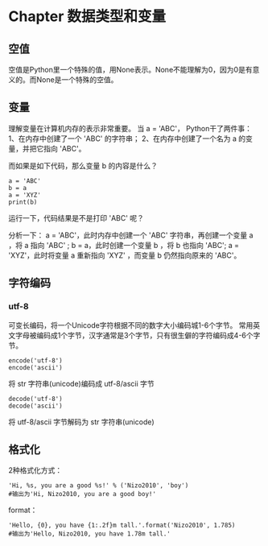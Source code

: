 # Chapter 数据类型和变量

## 空值

空值是Python里一个特殊的值，用None表示。None不能理解为0，因为0是有意义的。而None是一个特殊的空值。


## 变量
理解变量在计算机内存的表示非常重要。
当 a = 'ABC'，
Python干了两件事：
1、在内存中创建了一个 'ABC' 的字符串；
2、在内存中创建了一个名为 a 的变量，并把它指向 'ABC'。

而如果是如下代码，那么变量 b 的内容是什么？
```
a = 'ABC'
b = a
a = 'XYZ'
print(b)
```
运行一下，代码结果是不是打印 'ABC' 呢？

分析一下：
a = 'ABC'，此时内存中创建一个 'ABC' 字符串，再创建一个变量 a ，将 a 指向 'ABC' ;
b = a，此时创建一个变量 b ，将 b 也指向 'ABC';
a = 'XYZ'，此时将变量 a 重新指向 'XYZ' ，而变量 b 仍然指向原来的 'ABC'。


## 字符编码
### utf-8
可变长编码，将一个Unicode字符根据不同的数字大小编码城1-6个字节。
常用英文字母被编码成1个字节，汉字通常是3个字节，只有很生僻的字符编码成4-6个字节。

```
encode('utf-8')
encode('ascii')
```
将 str 字符串(unicode)编码成 utf-8/ascii 字节

```
decode('utf-8')
decode('ascii')
```
将 utf-8/ascii 字节解码为 str 字符串(unicode)


## 格式化
2种格式化方式：
```
'Hi, %s, you are a good %s!' % ('Nizo2010', 'boy')
#输出为'Hi, Nizo2010, you are a good boy!'
```

format：
```
'Hello, {0}, you have {1:.2f}m tall.'.format('Nizo2010', 1.785)
#输出为'Hello, Nizo2010, you have 1.78m tall.'
```

